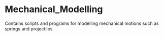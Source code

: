# Mechanical_Modelling
Contains scripts and programs for modelling mechanical motions such as springs and projectiles
